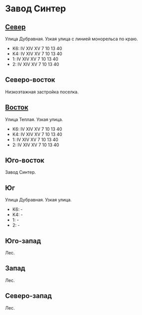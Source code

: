 # Завод Синтер

## [Север](./10380065.md)

Улица Дубравная.
Узкая улица с линией монорельса по краю.

* K6:   IV  XIV XV
        7   10  13  40
* K4:   IV  XIV XV
        7   10  13  40
* 1:    IV  XIV XV
        7   10  13  40
* 2:    IV  XIV XV
        7   10  13  40

## Северо-восток

Низкоэтажная застройка поселка.

## [Восток](./10385070.md)

Улица Теплая.
Узкая улица.

* K6:   IV  XIV XV
        7   10  13  40
* K4:   IV  XIV XV
        7   10  13  40
* 1:    IV  XIV XV
        7   10  13  40
* 2:    IV  XIV XV
        7   10  13  40

## Юго-восток

Завод Синтер.

## Юг

Улица Дубравная.
Узкая улица.

* K6:   -
* K4:   -
* 1:    -
* 2:    -

## Юго-запад

Лес.

## Запад

Лес.

## Северо-запад

Лес.
